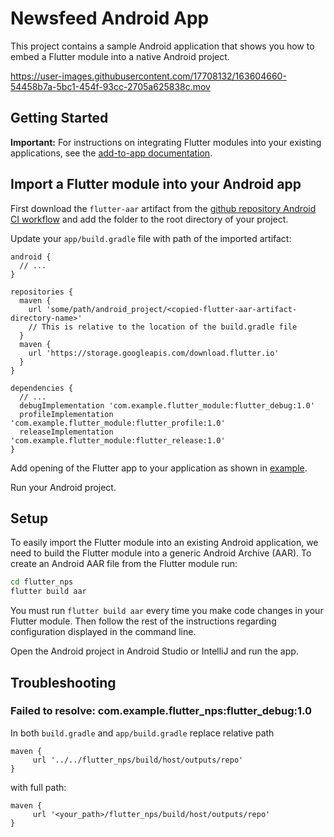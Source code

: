 # Newsfeed Android App

This project contains a sample Android application that shows you how to embed a Flutter module into a native Android project.

https://user-images.githubusercontent.com/17708132/163604660-54458b7a-5bc1-454f-93cc-2705a625838c.mov

## Getting Started

**Important:** For instructions on integrating Flutter modules into your existing applications, see the [add-to-app documentation](https://flutter.dev/docs/development/add-to-app).

## Import a Flutter module into your Android app

First download the `flutter-aar` artifact from the [github repository Android CI workflow](https://github.com/VGVentures/take-flutter-home/actions/workflows/android_workflow.yaml) and add the folder to the root directory of your project.

Update your `app/build.gradle` file with path of the imported artifact:

```
android {
  // ...
}

repositories {
  maven {
    url 'some/path/android_project/<copied-flutter-aar-artifact-directory-name>'
    // This is relative to the location of the build.gradle file
  }
  maven {
    url 'https://storage.googleapis.com/download.flutter.io'
  }
}

dependencies {
  // ...
  debugImplementation 'com.example.flutter_module:flutter_debug:1.0'
  profileImplementation 'com.example.flutter_module:flutter_profile:1.0'
  releaseImplementation 'com.example.flutter_module:flutter_release:1.0'
}
```

Add opening of the Flutter app to your application as shown in [example](https://github.com/VGVentures/take-flutter-home/blob/2db086b6b708e301c6562ceab37d933de3bd4254/newsfeed_android/app/src/main/java/com/example/newsfeed_android/MainActivity.kt#L93).

Run your Android project.

## Setup

To easily import the Flutter module into an existing Android application, we need to build the Flutter module into a generic Android Archive (AAR). To create an Android AAR file from the Flutter module run:

```sh
cd flutter_nps
flutter build aar
```

You must run `flutter build aar` every time you make code changes in your Flutter module. Then follow the rest of the instructions regarding configuration displayed in the command line.

Open the Android project in Android Studio or IntelliJ and run the app.

## Troubleshooting

### Failed to resolve: com.example.flutter_nps:flutter_debug:1.0

In both `build.gradle` and `app/build.gradle` replace relative path

```
maven {
     url '../../flutter_nps/build/host/outputs/repo'
}
```

with full path:

```
maven {
     url '<your_path>/flutter_nps/build/host/outputs/repo'
}
```
